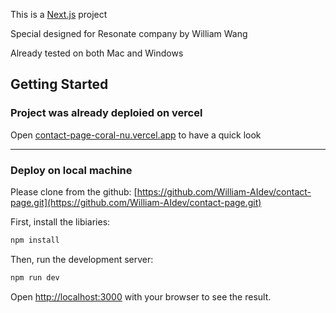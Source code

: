 This is a [Next.js](https://nextjs.org) project  

Special designed for Resonate company  by William Wang  

Already tested on both Mac and Windows

## Getting Started
### Project was already deploied on vercel
Open [contact-page-coral-nu.vercel.app](http://contact-page-coral-nu.vercel.app) to have a quick look

---
### Deploy on local machine  
Please clone from the github: [https://github.com/William-AIdev/contact-page.git](https://github.com/William-AIdev/contact-page.git)

First, install the libiaries:
```bash
npm install
```

Then, run the development server:
```bash
npm run dev
```

Open [http://localhost:3000](http://localhost:3000) with your browser to see the result.
